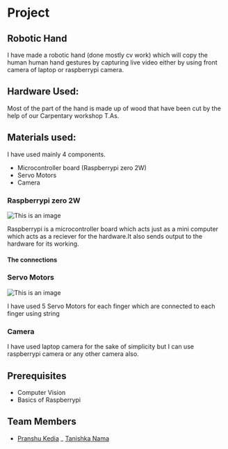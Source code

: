 # Project 

## Robotic Hand 

I have made a robotic hand (done mostly cv work) which will copy the human human hand gestures by capturing live video either by using front camera of laptop or raspberrypi camera.


## Hardware Used:

Most of the part of the hand is made up of wood that have been cut by the help of our Carpentary workshop T.As. 

## Materials used:

I have used mainly 4 components.

- Microcontroller board (Raspberrypi zero 2W)
- Servo Motors 
- Camera 

### Raspberrypi zero 2W

![This is an image](https://i2.wp.com/tutorial.cytron.io/wp-content/uploads/2021/10/RPI-ZERO2-W_highlight.jpg?resize=1024%2C656&ssl=1)


Raspberrypi is a microcontroller board which acts just as a mini computer which acts as a reciever for the hardware.It also sends output to the hardware for its working.

#### The connections
 




### Servo Motors 

![This is an image](https://circuitdigest.com/sites/default/files/field/image/Servo-Motor.jpg)

I have used 5 Servo Motors for each finger which are connected to each finger using string 

### Camera

I have used laptop camera for the sake of simplicity but I can use raspberrypi camera or any other camera also.


## Prerequisites

- Computer Vision
- Basics of Raspberrypi 

## Team Members

- [Pranshu Kedia]()
_ [Tanishka Nama]()





